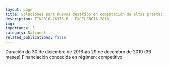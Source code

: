 ```yaml
---
layout: page
title: Soluciones para nuevos desafios en computación de altas prestaciones.
description: TIN2016-76373-P - EXCELENCIA 2016
img: 
importance: 3
category: National
related_publications: false
---
```


Duración do 30 de diciembre de 2016 ao 29 de decembro de 2019 (36 meses)
Financiación concedida en régimen: competitivo.

